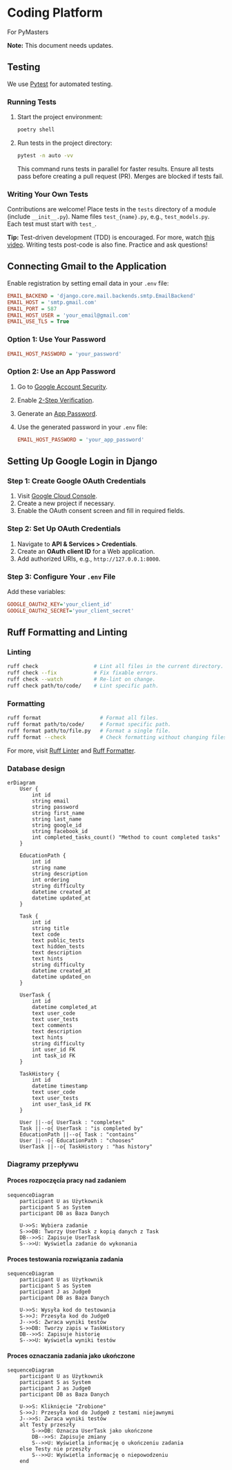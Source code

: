 # Coding Platform

For PyMasters

**Note:** This document needs updates.

## Testing

We use [Pytest](https://docs.pytest.org/) for automated testing.

### Running Tests

1. Start the project environment:

    ```bash
    poetry shell
    ```

2. Run tests in the project directory:

    ```bash
    pytest -n auto -vv
    ```

   This command runs tests in parallel for faster results. Ensure all tests pass before creating a pull request (PR). Merges are blocked if tests fail.

### Writing Your Own Tests

Contributions are welcome! Place tests in the `tests` directory of a module (include `__init__.py`). Name files `test_{name}.py`, e.g., `test_models.py`. Each test must start with `test_`.

**Tip:** Test-driven development (TDD) is encouraged. For more, watch [this video](https://www.youtube.com/watch?v=xn3wSM82fnA). Writing tests post-code is also fine. Practice and ask questions!

## Connecting Gmail to the Application

Enable registration by setting email data in your `.env` file:

```ini
EMAIL_BACKEND = 'django.core.mail.backends.smtp.EmailBackend'
EMAIL_HOST = 'smtp.gmail.com'
EMAIL_PORT = 587
EMAIL_HOST_USER = 'your_email@gmail.com'
EMAIL_USE_TLS = True
```

### Option 1: Use Your Password

```ini
EMAIL_HOST_PASSWORD = 'your_password'
```

### Option 2: Use an App Password

1. Go to [Google Account Security](https://myaccount.google.com/security).
2. Enable [2-Step Verification](https://myaccount.google.com/signinoptions/twosv).
3. Generate an [App Password](https://myaccount.google.com/apppasswords).
4. Use the generated password in your `.env` file:

   ```ini
   EMAIL_HOST_PASSWORD = 'your_app_password'
   ```

## Setting Up Google Login in Django

### Step 1: Create Google OAuth Credentials

1. Visit [Google Cloud Console](https://console.cloud.google.com/).
2. Create a new project if necessary.
3. Enable the OAuth consent screen and fill in required fields.

### Step 2: Set Up OAuth Credentials

1. Navigate to **API & Services > Credentials**.
2. Create an **OAuth client ID** for a Web application.
3. Add authorized URIs, e.g., `http://127.0.0.1:8000`.

### Step 3: Configure Your `.env` File

Add these variables:

```ini
GOOGLE_OAUTH2_KEY='your_client_id'
GOOGLE_OAUTH2_SECRET='your_client_secret'
```

## Ruff Formatting and Linting

### Linting

```bash
ruff check                  # Lint all files in the current directory.
ruff check --fix            # Fix fixable errors.
ruff check --watch          # Re-lint on change.
ruff check path/to/code/    # Lint specific path.
```

### Formatting

```bash
ruff format                   # Format all files.
ruff format path/to/code/     # Format specific path.
ruff format path/to/file.py   # Format a single file.
ruff format --check           # Check formatting without changing files.
```

For more, visit [Ruff Linter](https://docs.astral.sh/ruff/linter/) and [Ruff Formatter](https://docs.astral.sh/ruff/formatter/).

### Database design

```mermaid
erDiagram
    User {
        int id
        string email
        string password
        string first_name
        string last_name
        string google_id
        string facebook_id
        int completed_tasks_count() "Method to count completed tasks"
    }

    EducationPath {
        int id
        string name
        string description
        int ordering
        string difficulty
        datetime created_at
        datetime updated_at
    }

    Task {
        int id
        string title
        text code
        text public_tests
        text hidden_tests
        text description
        text hints
        string difficulty
        datetime created_at
        datetime updated_on
    }

    UserTask {
        int id
        datetime completed_at
        text user_code
        text user_tests
        text comments
        text description
        text hints
        string difficulty
        int user_id FK
        int task_id FK
    }

    TaskHistory {
        int id
        datetime timestamp
        text user_code
        text user_tests
        int user_task_id FK
    }

    User ||--o{ UserTask : "completes"
    Task ||--o{ UserTask : "is completed by"
    EducationPath ||--o{ Task : "contains"
    User ||--o{ EducationPath : "chooses"
    UserTask ||--o{ TaskHistory : "has history"
```


### Diagramy przepływu

#### Proces rozpoczęcia pracy nad zadaniem

```mermaid
sequenceDiagram
    participant U as Użytkownik
    participant S as System
    participant DB as Baza Danych

    U->>S: Wybiera zadanie
    S->>DB: Tworzy UserTask z kopią danych z Task
    DB-->>S: Zapisuje UserTask
    S-->>U: Wyświetla zadanie do wykonania
```

#### Proces testowania rozwiązania zadania


```mermaid
sequenceDiagram
    participant U as Użytkownik
    participant S as System
    participant J as Judge0
    participant DB as Baza Danych

    U->>S: Wysyła kod do testowania
    S->>J: Przesyła kod do Judge0
    J-->>S: Zwraca wyniki testów
    S->>DB: Tworzy zapis w TaskHistory
    DB-->>S: Zapisuje historię
    S-->>U: Wyświetla wyniki testów
```

#### Proces oznaczania zadania jako ukończone

```mermaid
sequenceDiagram
    participant U as Użytkownik
    participant S as System
    participant J as Judge0
    participant DB as Baza Danych

    U->>S: Kliknięcie "Zrobione"
    S->>J: Przesyła kod do Judge0 z testami niejawnymi
    J-->>S: Zwraca wyniki testów
    alt Testy przeszły
        S->>DB: Oznacza UserTask jako ukończone
        DB-->>S: Zapisuje zmiany
        S-->>U: Wyświetla informację o ukończeniu zadania
    else Testy nie przeszły
        S-->>U: Wyświetla informację o niepowodzeniu
    end
```